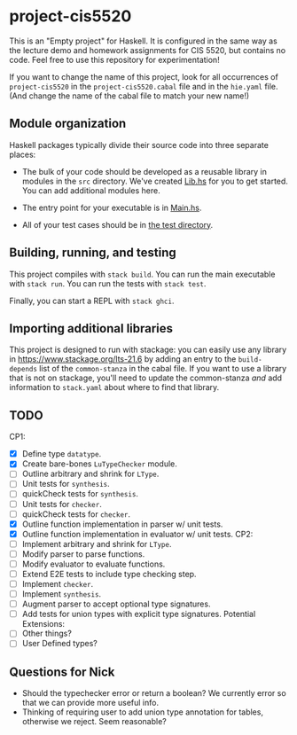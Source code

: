 # project-cis5520

This is an "Empty project" for Haskell. It is configured in the same way as
the lecture demo and homework assignments for CIS 5520, but contains no
code. Feel free to use this repository for experimentation!

If you want to change the name of this project, look for all occurrences of
`project-cis5520` in the `project-cis5520.cabal` file and in the `hie.yaml` 
file. (And change the name of the cabal file to match your new name!)

## Module organization

Haskell packages typically divide their source code into three separate places:

  - The bulk of your code should be developed as a reusable library in 
    modules in the `src` directory. We've created [Lib.hs](src/Lib.hs) 
    for you to get started. You can add additional modules here.
  
  - The entry point for your executable is in [Main.hs](app/Main.hs). 
  
  - All of your test cases should be in [the test directory](test/Spec.hs).

## Building, running, and testing

This project compiles with `stack build`. 
You can run the main executable with `stack run`.
You can run the tests with `stack test`. 

Finally, you can start a REPL with `stack ghci`.

## Importing additional libraries

This project is designed to run with stackage: you can easily use any library
in https://www.stackage.org/lts-21.6 by adding an entry to the
`build-depends` list of the `common-stanza` in the cabal file. If you want to
use a library that is not on stackage, you'll need to update the common-stanza
*and* add information to `stack.yaml` about where to find that library.

## TODO 
CP1:
- [x] Define type `datatype`.
- [x] Create bare-bones `LuTypeChecker` module.
- [ ] Outline arbitrary and shrink for `LType`.
- [ ] Unit tests for `synthesis`.
- [ ] quickCheck tests for `synthesis`.
- [ ] Unit tests for `checker`.
- [ ] quickCheck tests for `checker`.
- [x] Outline function implementation in parser w/ unit tests.
- [x] Outline function implementation in evaluator w/ unit tests.
CP2:
- [ ] Implement arbitrary and shrink for `LType`.
- [ ] Modify parser to parse functions.
- [ ] Modify evaluator to evaluate functions.
- [ ] Extend E2E tests to include type checking step. 
- [ ] Implement `checker`. 
- [ ] Implement `synthesis`.
- [ ] Augment parser to accept optional type signatures.
- [ ] Add tests for union types with explicit type signatures.
Potential Extensions:
- [ ] Other things?
- [ ] User Defined types?

## Questions for Nick 
- Should the typechecker error or return a boolean? We currently error so that we can provide more useful info.
- Thinking of requiring user to add union type annotation for tables, otherwise we reject. Seem reasonable?

